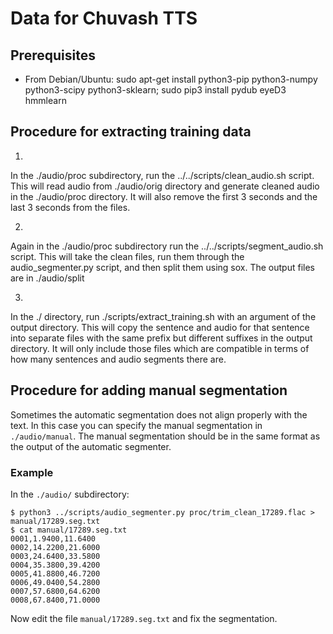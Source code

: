 # Data for Chuvash TTS

## Prerequisites

* From Debian/Ubuntu: sudo apt-get install python3-pip python3-numpy python3-scipy python3-sklearn; sudo pip3 install pydub eyeD3 hmmlearn


## Procedure for extracting training data

1. 

In the ./audio/proc subdirectory, run the ../../scripts/clean_audio.sh script. This will 
read audio from ./audio/orig directory and generate cleaned audio in the ./audio/proc directory. It will
also remove the first 3 seconds and the last 3 seconds from the files.

2. 

Again in the ./audio/proc subdirectory run the ../../scripts/segment_audio.sh script. This 
will take the clean files, run them through the audio_segmenter.py script, and then 
split them using sox. The output files are in ./audio/split

3. 

In the ./ directory, run ./scripts/extract_training.sh with an argument of the output directory. This will
copy the sentence and audio for that sentence into separate files with the same prefix but different 
suffixes in the output directory. It will only include those files which are compatible in terms of how
many sentences and audio segments there are.

## Procedure for adding manual segmentation

Sometimes the automatic segmentation does not align properly with the text. In this case 
you can specify the manual segmentation in `./audio/manual`. The manual segmentation
should be in the same format as the output of the automatic segmenter.

### Example

In the `./audio/` subdirectory:

```
$ python3 ../scripts/audio_segmenter.py proc/trim_clean_17289.flac > manual/17289.seg.txt
$ cat manual/17289.seg.txt
0001,1.9400,11.6400
0002,14.2200,21.6000
0003,24.6400,33.5800
0004,35.3800,39.4200
0005,41.8800,46.7200
0006,49.0400,54.2800
0007,57.6800,64.6200
0008,67.8400,71.0000
```

Now edit the file `manual/17289.seg.txt` and fix the segmentation.

